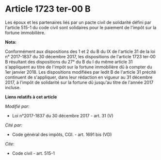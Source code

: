 # Article 1723 ter-00 B

Les époux et les partenaires liés par un pacte civil de solidarité défini par l'article 515-1 du code civil sont solidaires
pour le paiement de l'impôt sur la fortune immobilière.

**Nota:**

Conformément aux dispositions des 1 et 2 du B du IX de l'article 31 de la loi n° 2017-1837 du 30 décembre 2017, les
dispositions de l'article 1723 ter-00 B résultant des dispositions du 27° du B du I du même article 31 s'appliquent au titre
de l'impôt sur la fortune immobilière dû à compter du 1er janvier 2018. Les dispositions modifiées par ledit B de l'article
31 précité continuent de s'appliquer, dans leur rédaction en vigueur au 31 décembre 2017, à l'impôt de solidarité sur la
fortune dû jusqu'au titre de l'année 2017 incluse.

**Liens relatifs à cet article**

_Modifié par_:

  - Loi n°2017-1837 du 30 décembre 2017 - art. 31 (V)

_Cité par_:

  - Code général des impôts, CGI. - art. 1691 bis (VD)

_Cite_:

  - Code civil - art. 515-1
